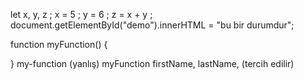 let x, y, z ; x = 5 ; y = 6 ; z = x + y ; document.getElementById("demo").innerHTML = "bu bir durumdur";

function myFunction() {

} my-function (yanlış) myFunction firstName, lastName, (tercih edilir)